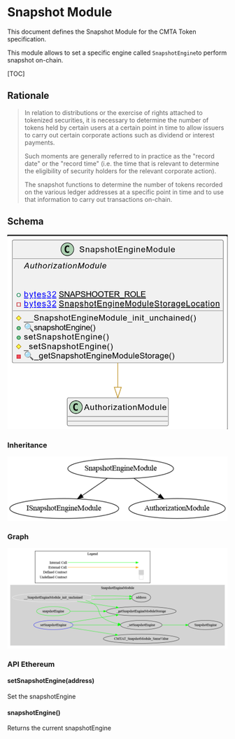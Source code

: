 # Snapshot Module

This document defines the Snapshot Module for the CMTA Token specification. 

This module allows to set a specific engine called `SnapshotEngine`to perform snapshot on-chain. 

[TOC]

## Rationale

> In relation to distributions or the exercise of rights attached to tokenized securities, it is necessary to determine the number of tokens held by certain users at a certain point in time to allow issuers to carry out certain corporate actions such as dividend or interest payments. 
>
> Such moments are generally referred to in practice as the "record date" or the "record time" (i.e. the time that is relevant to determine the eligibility of security holders for the relevant corporate action). 
>
> The snapshot functions to determine the number of tokens recorded on the various ledger addresses at a specific point in time and to use that information to carry out transactions on-chain.

## Schema

![snapshotUML](../../../schema/uml/snapshotUML.png)

### Inheritance

![surya_inheritance_ERC20SnapshotModule.sol](../../../schema/surya_inheritance/surya_inheritance_SnapshotEngineModule.sol.png)



### Graph



![surya_graph_ERC20SnapshotModule.sol](../../../schema/surya_graph/surya_graph_SnapshotEngineModule.sol.png)

### API Ethereum

#### setSnapshotEngine(address)

Set the snapshotEngine



#### snapshotEngine()

Returns the current snapshotEngine
